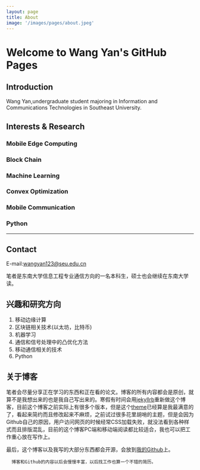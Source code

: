 ```yaml
---
layout: page
title: About
image: '/images/pages/about.jpeg'
---
```


# Welcome to Wang Yan's GitHub Pages


## Introduction
Wang Yan,undergraduate student majoring in Information and Communications Technologies in Southeast University.


## Interests & Research

### Mobile Edge Computing
### Block Chain
### Machine Learning
### Convex Optimization
### Mobile Communication
### Python

<hr>

## Contact
E-mail:wangyan123@seu.edu.cn

笔者是东南大学信息工程专业通信方向的一名本科生，硕士也会继续在东南大学读。
## 兴趣和研究方向
1. 移动边缘计算
2. 区块链相关技术(以太坊，比特币)
3. 机器学习
4. 通信和信号处理中的凸优化方法
5. 移动通信相关的技术
6. Python
## 关于博客
  笔者会尽量分享正在学习的东西和正在看的论文。博客的所有内容都会是原创，就算不是我想出来的也是我自己写出来的。寒假有时间会用[jekyllrb](http://jekyllrb.com/)重新做这个博客，目前这个博客之前实际上有很多个版本，但是这个[theme](http://jekyllthemes.org/page3/)已经算是我最满意的了，看起来简约而且修改起来不麻烦，之前试过很多花里胡哨的主题，但是会因为Github自己的原因，用户访问网页的时候经常CSS加载失败，就没法看到各种样式而且排版混乱，目前的这个博客PC端和移动端阅读都比较适合，我也可以把工作重心放在写作上。

最后，这个博客以及我写的大部分东西都会开源，会放到[我的Github](https://github.com/Wy-wangyan)上。

      博客和Github的内容以后会慢慢丰富，以后找工作也算一个不错的简历。


